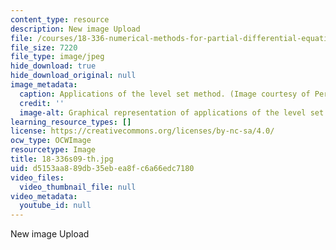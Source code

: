 ```yaml
---
content_type: resource
description: New image Upload
file: /courses/18-336-numerical-methods-for-partial-differential-equations-spring-2009/d5153aa889db35ebea8fc6a66edc7180_18-336s09-th.jpg
file_size: 7220
file_type: image/jpeg
hide_download: true
hide_download_original: null
image_metadata:
  caption: Applications of the level set method. (Image courtesy of Per Olof Persson.)
  credit: ''
  image-alt: Graphical representation of applications of the level set method.
learning_resource_types: []
license: https://creativecommons.org/licenses/by-nc-sa/4.0/
ocw_type: OCWImage
resourcetype: Image
title: 18-336s09-th.jpg
uid: d5153aa8-89db-35eb-ea8f-c6a66edc7180
video_files:
  video_thumbnail_file: null
video_metadata:
  youtube_id: null
---
```

New image Upload